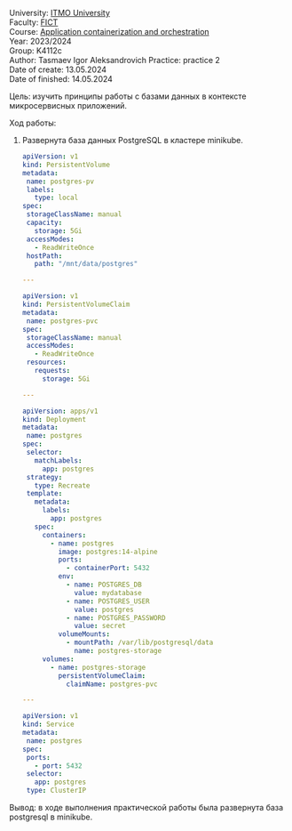 University: [ITMO University](https://itmo.ru/ru/)  
Faculty: [FICT](https://fict.itmo.ru)  
Course: [Application containerization and orchestration](https://github.com/itmo-ict-faculty/application-containerization-and-orchestration)  
Year: 2023/2024  
Group: K4112c  
Author: Tasmaev Igor Aleksandrovich
Practice: practice 2  
Date of create: 13.05.2024  
Date of finished: 14.05.2024

Цель: изучить принципы работы с базами данных в контексте микросервисных приложений.

Ход работы:

1. Развернута база данных PostgreSQL в кластере minikube.

    ```yaml
   apiVersion: v1
   kind: PersistentVolume
   metadata:
     name: postgres-pv
     labels:
       type: local
   spec:
     storageClassName: manual
     capacity:
       storage: 5Gi
     accessModes:
       - ReadWriteOnce
     hostPath:
       path: "/mnt/data/postgres"
   
   ---
   
   apiVersion: v1
   kind: PersistentVolumeClaim
   metadata:
     name: postgres-pvc
   spec:
     storageClassName: manual
     accessModes:
       - ReadWriteOnce
     resources:
       requests:
         storage: 5Gi
   
   ---
   
   apiVersion: apps/v1
   kind: Deployment
   metadata:
     name: postgres
   spec:
     selector:
       matchLabels:
         app: postgres
     strategy:
       type: Recreate
     template:
       metadata:
         labels:
           app: postgres
       spec:
         containers:
           - name: postgres
             image: postgres:14-alpine
             ports:
               - containerPort: 5432
             env:
               - name: POSTGRES_DB
                 value: mydatabase
               - name: POSTGRES_USER
                 value: postgres
               - name: POSTGRES_PASSWORD
                 value: secret
             volumeMounts:
               - mountPath: /var/lib/postgresql/data
                 name: postgres-storage
         volumes:
           - name: postgres-storage
             persistentVolumeClaim:
               claimName: postgres-pvc
   
   ---
   
   apiVersion: v1
   kind: Service
   metadata:
     name: postgres
   spec:
     ports:
       - port: 5432
     selector:
       app: postgres
     type: ClusterIP
    ```

Вывод: в ходе выполнения практической работы была развернута база postgresql в minikube.